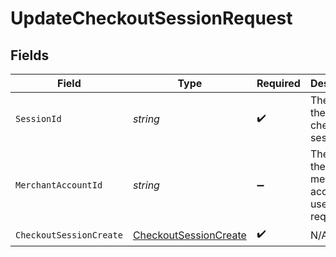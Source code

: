 # UpdateCheckoutSessionRequest


## Fields

| Field                                                                     | Type                                                                      | Required                                                                  | Description                                                               | Example                                                                   |
| ------------------------------------------------------------------------- | ------------------------------------------------------------------------- | ------------------------------------------------------------------------- | ------------------------------------------------------------------------- | ------------------------------------------------------------------------- |
| `SessionId`                                                               | *string*                                                                  | :heavy_check_mark:                                                        | The ID of the checkout session.                                           | 4137b1cf-39ac-42a8-bad6-1c680d5dab6b                                      |
| `MerchantAccountId`                                                       | *string*                                                                  | :heavy_minus_sign:                                                        | The ID of the merchant account to use for this request.                   | default                                                                   |
| `CheckoutSessionCreate`                                                   | [CheckoutSessionCreate](../../Models/Components/CheckoutSessionCreate.md) | :heavy_check_mark:                                                        | N/A                                                                       |                                                                           |